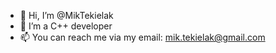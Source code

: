 - 👋 Hi, I’m @MikTekielak
- 👀 I’m a C++ developer
- 📫 You can reach me via my email: mik.tekielak@gmail.com

<!---
MikTekielak/MikTekielak is a ✨ special ✨ repository because its `README.md` (this file) appears on your GitHub profile.
You can click the Preview link to take a look at your changes.
--->
